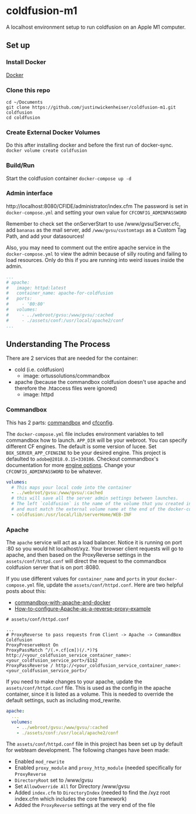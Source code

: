 # coldfusion-m1

A localhost environment setup to run coldfusion on an Apple M1 computer.

## Set up

### Install Docker

[Docker](https://docs.docker.com/get-docker/)

### Clone this repo

```
cd ~/Documents
git clone https://github.com/justinwickenheiser/coldfusion-m1.git coldfusion
cd coldfusion
```

### Create External Docker Volumes

Do this after installing docker and before the first run of docker-sync.
`docker volume create coldfusion`

### Build/Run

Start the coldfusion container
```docker-compose up -d```

### Admin interface
http://localhost:8080/CFIDE/administrator/index.cfm
The password is set in `docker-compose.yml` and setting your own value for `CFCONFIG_ADMINPASSWORD`

Remember to check set the onServerStart to use /www/gvsu/Server.cfc, add `bananas` as the mail server, add `/www/gvsu/customtags` as a Custom Tag Path, and add your datasources!

Also, you may need to comment out the entire apache service in the `docker-compose.yml` to view the admin because of silly routing and failing to load resources. Only do this if you are running into weird issues inside the admin.

```yml
...
# apache:
#   image: httpd:latest
#   container_name: apache-for-coldfusion
#   ports:
#     - '80:80'
#   volumes:
#     - ../webroot/gvsu:/www/gvsu/:cached
#     - ./assets/conf:/usr/local/apache2/conf
...
```

## Understanding The Process

There are 2 services that are needed for the container:
- cold (i.e. coldfusion)
  - image: ortussolutions/commandbox
- apache (because the commandbox coldfusion doesn't use apache and therefore the .htaccess files were ignored)
  - image: httpd

### Commandbox

This has 2 parts: [commandbox](https://commandbox.ortusbooks.com/) and [cfconfig](https://cfconfig.ortusbooks.com/).

The `docker-compose.yml` file includes environment variables to tell commandbox how to launch. `APP_DIR` will be your webroot.
You can specify different CF engines. The default is some version of lucee. Set `BOX_SERVER_APP_CFENGINE` to be your desired engine. This project is defaulted to `adobe@2018.0.15+330106`. Checkout commandbox's documentation for more [engine options](https://commandbox.ortusbooks.com/embedded-server/server-versions). Change your `CFCONFIG_ADMINPASSWORD` to be whatever.

```yml
volumes:
  # This maps your local code into the container
  - ../webroot/gvsu:/www/gvsu/:cached
  # this will save all the server admin settings between launches.
  # The left `coldfusion` is the name of the volume that you created in setup
  # and must match the external volume name at the end of the docker-compose.yml
  - coldfusion:/usr/local/lib/serverHome/WEB-INF 
```

### Apache

The `apache` service will act as a load balancer. Notice it is running on port :80 so you would hit localhost/xyz. Your browser client requests will go to apache, and then based on the ProxyReverse settings in the `assets/conf/httpd.conf` will direct the request to the commandbox coldfusion server that is on port :8080.

If you use different values for `container_name` and `ports` in your `docker-compose.yml` file, update the `assets/conf/httpd.conf`. Here are two helpful posts about this:
- [commandbox-with-apache-and-docker](https://community.ortussolutions.com/t/commandbox-with-apache-and-docker/8419/2)
- [How-to-configure-Apache-as-a-reverse-proxy-example](https://www.theserverside.com/blog/Coffee-Talk-Java-News-Stories-and-Opinions/How-to-configure-Apache-as-a-reverse-proxy-example)

```
# assets/conf/httpd.conf

...
# ProxyReverse to pass requests from Client -> Apache -> CommandBox Coldfusion
ProxyPreserveHost On
ProxyPassMatch ^/(.+.cf[cm])(/.*)?$ http://<your_coldfusion_service_container_name>:<your_coldfusion_service_port>/$1$2
ProxyPassReverse / http://<your_coldfusion_service_container_name>:<your_coldfusion_service_port>/
```

If you need to make changes to your apache, update the `assets/conf/httpd.conf` file. This is used as the config in the apache container, since it is listed as a volume. This is needed to override the default settings, such as including mod_rewrite.
```yml
apache:
  ...
  volumes:
    - ../webroot/gvsu:/www/gvsu/:cached
    - ./assets/conf:/usr/local/apache2/conf
```

The `assets/conf/httpd.conf` file in this project has been set up by default for webteam development. The following changes have been made:
- Enabled `mod_rewrite`
- Enabled `proxy_module` and `proxy_http_module` (needed specifically for `ProxyReverse`
- `DirectoryRoot` set to /www/gvsu
- Set `AllowOverride All` for Directory /www/gvsu
- Added `index.cfm` to `DirectoryIndex` (needed to find the /xyz root index.cfm which includes the core framework)
- Added the `ProxyReverse` settings at the very end of the file
